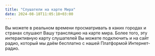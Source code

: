```yaml
---
title: "Слушатели на карте Мира"
date: 2024-08-18T11:05:18+03:00
---
```


Вы можете в реальном времени просматривать в каких городах и странах слушают Вашу трансляцию на карте мира. Более того, эту интерактивную карту слушателей Вы можете подключить и на сайт радио, который мы даём бесплатно с нашей Платформой Интернет-радио.

